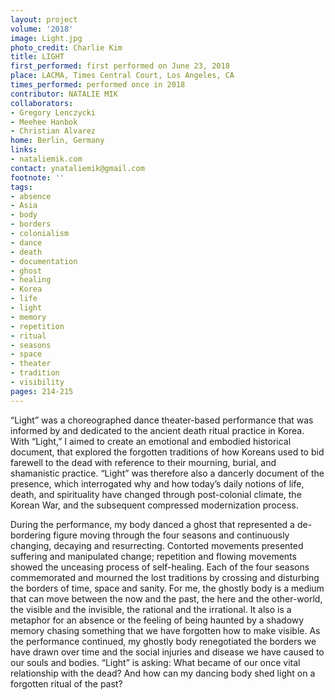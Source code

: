 ```yaml
---
layout: project
volume: '2018'
image: Light.jpg
photo_credit: Charlie Kim
title: LIGHT
first_performed: first performed on June 23, 2018
place: LACMA, Times Central Court, Los Angeles, CA
times_performed: performed once in 2018
contributor: NATALIE MIK
collaborators:
- Gregory Lenczycki
- Meehee Hanbok
- Christian Alvarez
home: Berlin, Germany
links:
- nataliemik.com
contact: ynataliemik@gmail.com
footnote: ''
tags:
- absence
- Asia
- body
- borders
- colonialism
- dance
- death
- documentation
- ghost
- healing
- Korea
- life
- light
- memory
- repetition
- ritual
- seasons
- space
- theater
- tradition
- visibility
pages: 214-215
---
```


“Light” was a choreographed dance theater-based performance that was informed by and dedicated to the ancient death ritual practice in Korea. With “Light,” I aimed to create an emotional and embodied historical document, that explored the forgotten traditions of how Koreans used to bid farewell to the dead with reference to their mourning, burial, and shamanistic practice. “Light” was therefore also a dancerly document of the presence, which interrogated why and how today’s daily notions of life, death, and spirituality have changed through post-colonial climate, the Korean War, and the subsequent compressed modernization process.

During the performance, my body danced a ghost that represented a de-bordering figure moving through the four seasons and continuously changing, decaying and resurrecting. Contorted movements presented suffering and manipulated change; repetition and flowing movements showed the unceasing process of self-healing. Each of the four seasons commemorated and mourned the lost traditions by crossing and disturbing the borders of time, space and sanity. For me, the ghostly body is a medium that can move between the now and the past, the here and the other-world, the visible and the invisible, the rational and the irrational. It also is a metaphor for an absence or the feeling of being haunted by a shadowy memory chasing something that we have forgotten how to make visible. As the performance continued, my ghostly body renegotiated the borders we have drawn over time and the social injuries and disease we have caused to our souls and bodies. “Light” is asking: What became of our once vital relationship with the dead? And how can my dancing body shed light on a forgotten ritual of the past?
